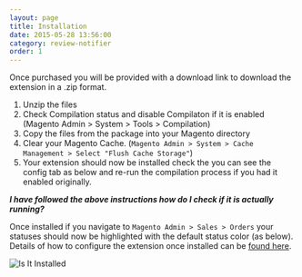 ```yaml
---
layout: page
title: Installation
date: 2015-05-28 13:56:00
category: review-notifier
order: 1
---
```


Once purchased you will be provided with a download link to download the extension in a .zip format.

1. Unzip the files
2. Check Compilation status and disable Compilaton if it is enabled (Magento Admin > System > Tools > Compilation)
3. Copy the files from the package into your Magento directory
4. Clear your Magento Cache. (```Magento Admin > System > Cache Management > Select "Flush Cache Storage"```)
5. Your extension should now be installed check the you can see the config tab as below and re-run the compilation process if you had it enabled originally.


***I have followed the above instructions how do I check if it is actually running?***

Once installed if you navigate to ```Magento Admin > Sales > Orders``` your statuses should now be highlighted with the default status color (as below). Details of how to configure the extension once installed can be [found here](/status-colors/configuration.html).

![Is It Installed](../assets/images/is-it-installed.png "Is It Installed")